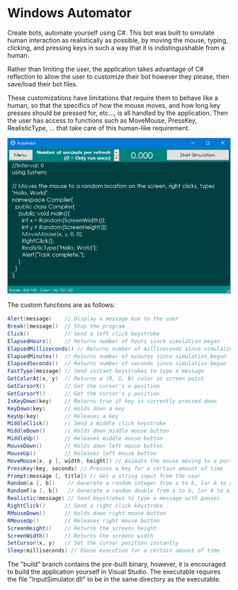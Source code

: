 # Windows Automator
Create bots, automate yourself using C#. This bot was built to simulate human interaction as realistically as possible, by moving the mouse, typing, clicking, and pressing keys in such a way that it is indistinguishable from a human.

Rather than limiting the user, the application takes advantage of C# reflection to allow the user to customize their bot however they please, then save/load their bot files.

These customizations have limitations that require them to behave like a human, so that the specifics of how the mouse moves, and how long key presses should be pressed for, etc..., is all handled by the application. Then the user has access to functions such as MoveMouse, PressKey, RealisticType, ... that take care of this human-like requirement.

![](/screenshots/1.png)

The custom functions are as follows:
```csharp
Alert(message)    // Display a message box to the user
Break([message])  // Stop the program
Click()           // Send a left click keystroke
ElapsedHours()    // Returns number of hours since simulation began
ElapsedMilliseconds() // Returns number of milliseconds since simulation began
ElapsedMinutes()  // Returns number of minutes since simulation began
ElapsedSeconds()  // Returns number of seconds since simulation began
FastType(message) // Send instant keystrokes to type a message
GetColorAt(x, y)  // Returns a (R, G, B) color at screen point
GetCursorX()      // Get the cursor's x-position
GetCursorY()      // Get the cursor's y-position
IsKeyDown(key)    // Returns true if key is currently pressed down
KeyDown(key)      // Holds down a key
KeyUp(key)        // Releases a key
MiddleClick()     // Send a middle click keystroke
MiddleDown()      // Holds down middle mouse button
MiddleUp()        // Releases middle mouse button
MouseDown()       // Holds down left mouse button
MouseUp()         // Releases left mouse button
MoveMouse(x, y [, width, height]) // Animate the mouse moving to a portion of the screen
PressKey(key, seconds) // Presses a key for a certain amount of time
Prompt(message [, title]) // Get a string input from the user
Random(a [, b])    // Generate a random integer from a to b, [or 0 to a]
RandomF(a [, b])   // Generate a random double from a to b, [or 0 to a]
Realistic(message) // Send keystrokes to type a message with pauses
RightClick()      // Send a right click keystroke
RMouseDown()      // Holds down right mouse button
RMouseUp()        // Releases right mouse button
ScreenHeight()    // Returns the screens height
ScreenWidth()     // Returns the screens width
SetCursor(x, y)   // Set the cursor position instantly
Sleep(milliseconds) // Pause execution for a certain amount of time
```

The "build" branch contains the pre-built binary, however, it is encouraged to build the application yourself in Visual Studio.
The executable requires the file "InputSimulator.dll" to be in the same directory as the executable.
